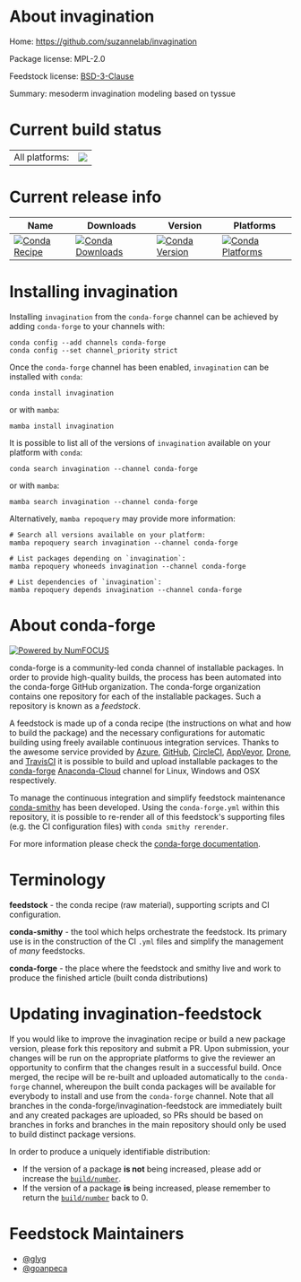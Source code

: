 About invagination
==================

Home: https://github.com/suzannelab/invagination

Package license: MPL-2.0

Feedstock license: [BSD-3-Clause](https://github.com/conda-forge/invagination-feedstock/blob/main/LICENSE.txt)

Summary: mesoderm invagination modeling based on tyssue

Current build status
====================


<table><tr><td>All platforms:</td>
    <td>
      <a href="https://dev.azure.com/conda-forge/feedstock-builds/_build/latest?definitionId=17762&branchName=main">
        <img src="https://dev.azure.com/conda-forge/feedstock-builds/_apis/build/status/invagination-feedstock?branchName=main">
      </a>
    </td>
  </tr>
</table>

Current release info
====================

| Name | Downloads | Version | Platforms |
| --- | --- | --- | --- |
| [![Conda Recipe](https://img.shields.io/badge/recipe-invagination-green.svg)](https://anaconda.org/conda-forge/invagination) | [![Conda Downloads](https://img.shields.io/conda/dn/conda-forge/invagination.svg)](https://anaconda.org/conda-forge/invagination) | [![Conda Version](https://img.shields.io/conda/vn/conda-forge/invagination.svg)](https://anaconda.org/conda-forge/invagination) | [![Conda Platforms](https://img.shields.io/conda/pn/conda-forge/invagination.svg)](https://anaconda.org/conda-forge/invagination) |

Installing invagination
=======================

Installing `invagination` from the `conda-forge` channel can be achieved by adding `conda-forge` to your channels with:

```
conda config --add channels conda-forge
conda config --set channel_priority strict
```

Once the `conda-forge` channel has been enabled, `invagination` can be installed with `conda`:

```
conda install invagination
```

or with `mamba`:

```
mamba install invagination
```

It is possible to list all of the versions of `invagination` available on your platform with `conda`:

```
conda search invagination --channel conda-forge
```

or with `mamba`:

```
mamba search invagination --channel conda-forge
```

Alternatively, `mamba repoquery` may provide more information:

```
# Search all versions available on your platform:
mamba repoquery search invagination --channel conda-forge

# List packages depending on `invagination`:
mamba repoquery whoneeds invagination --channel conda-forge

# List dependencies of `invagination`:
mamba repoquery depends invagination --channel conda-forge
```


About conda-forge
=================

[![Powered by
NumFOCUS](https://img.shields.io/badge/powered%20by-NumFOCUS-orange.svg?style=flat&colorA=E1523D&colorB=007D8A)](https://numfocus.org)

conda-forge is a community-led conda channel of installable packages.
In order to provide high-quality builds, the process has been automated into the
conda-forge GitHub organization. The conda-forge organization contains one repository
for each of the installable packages. Such a repository is known as a *feedstock*.

A feedstock is made up of a conda recipe (the instructions on what and how to build
the package) and the necessary configurations for automatic building using freely
available continuous integration services. Thanks to the awesome service provided by
[Azure](https://azure.microsoft.com/en-us/services/devops/), [GitHub](https://github.com/),
[CircleCI](https://circleci.com/), [AppVeyor](https://www.appveyor.com/),
[Drone](https://cloud.drone.io/welcome), and [TravisCI](https://travis-ci.com/)
it is possible to build and upload installable packages to the
[conda-forge](https://anaconda.org/conda-forge) [Anaconda-Cloud](https://anaconda.org/)
channel for Linux, Windows and OSX respectively.

To manage the continuous integration and simplify feedstock maintenance
[conda-smithy](https://github.com/conda-forge/conda-smithy) has been developed.
Using the ``conda-forge.yml`` within this repository, it is possible to re-render all of
this feedstock's supporting files (e.g. the CI configuration files) with ``conda smithy rerender``.

For more information please check the [conda-forge documentation](https://conda-forge.org/docs/).

Terminology
===========

**feedstock** - the conda recipe (raw material), supporting scripts and CI configuration.

**conda-smithy** - the tool which helps orchestrate the feedstock.
                   Its primary use is in the construction of the CI ``.yml`` files
                   and simplify the management of *many* feedstocks.

**conda-forge** - the place where the feedstock and smithy live and work to
                  produce the finished article (built conda distributions)


Updating invagination-feedstock
===============================

If you would like to improve the invagination recipe or build a new
package version, please fork this repository and submit a PR. Upon submission,
your changes will be run on the appropriate platforms to give the reviewer an
opportunity to confirm that the changes result in a successful build. Once
merged, the recipe will be re-built and uploaded automatically to the
`conda-forge` channel, whereupon the built conda packages will be available for
everybody to install and use from the `conda-forge` channel.
Note that all branches in the conda-forge/invagination-feedstock are
immediately built and any created packages are uploaded, so PRs should be based
on branches in forks and branches in the main repository should only be used to
build distinct package versions.

In order to produce a uniquely identifiable distribution:
 * If the version of a package **is not** being increased, please add or increase
   the [``build/number``](https://docs.conda.io/projects/conda-build/en/latest/resources/define-metadata.html#build-number-and-string).
 * If the version of a package **is** being increased, please remember to return
   the [``build/number``](https://docs.conda.io/projects/conda-build/en/latest/resources/define-metadata.html#build-number-and-string)
   back to 0.

Feedstock Maintainers
=====================

* [@glyg](https://github.com/glyg/)
* [@goanpeca](https://github.com/goanpeca/)


